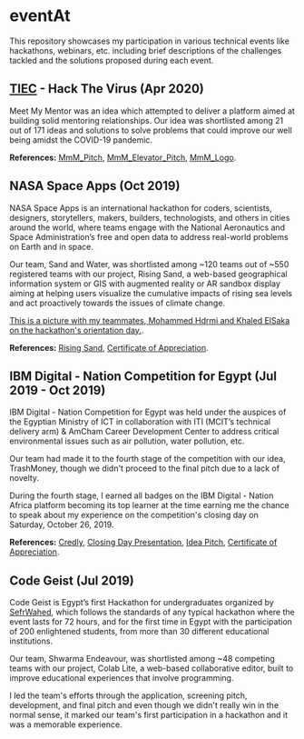 # eventAt

This repository showcases my participation in various technical events like hackathons, webinars, etc. including brief descriptions of the challenges tackled and the solutions proposed during each event.

## [TIEC](https://tiec.gov.eg) - Hack The Virus (Apr 2020)

Meet My Mentor was an idea which attempted to deliver a platform aimed at building solid mentoring relationships. Our idea was shortlisted among 21 out of 171 ideas and solutions to solve problems that could improve our well being amidst the COVID-19 pandemic.

**References:** [MmM_Pitch](https://drive.google.com/file/d/1hQViF9_QTo-IXwvlMJRqwftGWrVAALrw/view), [MmM_Elevator_Pitch](https://drive.google.com/file/d/1VRJM8dWHnOcOnkm0sK3860kYOWKnM62V/view), [MmM_Logo](https://drive.google.com/file/d/1Dd3jspJ5wGMeWw6dFTb04WTxHHC_rw31/view).

## NASA Space Apps (Oct 2019)

NASA Space Apps is an international hackathon for coders, scientists, designers, storytellers, makers, builders, technologists, and others in cities around the world, where teams engage with the National Aeronautics and Space Administration’s free and open data to address real-world problems on Earth and in space.

Our team, Sand and Water, was shortlisted among ~120 teams out of ~550 registered teams with our project, Rising Sand, a web-based geographical information system or GIS with augmented reality or AR sandbox display aiming at helping users visualize the cumulative impacts of rising sea levels and act proactively towards the issues of climate change.

[This is a picture with my teammates, Mohammed Hdrmi and Khaled ElSaka on the hackathon's orientation day.](https://drive.google.com/file/d/1JjszmlfsMG0r9LmeOHgUiC-9WB2iek58/view).

**References:** [Rising Sand](https://drive.google.com/file/d/16GLeM-BYqgcEFvjxGHvNIWgx4VGrdj27/view), [Certificate of Appreciation](https://drive.google.com/file/d/15Ys_t4bjWVkmAVzmW7Z4QukBXgoNnzr3/view).

## IBM Digital - Nation Competition for Egypt (Jul 2019 - Oct 2019)

IBM Digital - Nation Competition for Egypt was held under the auspices of the Egyptian Ministry of ICT in collaboration with ITI (MCIT’s technical delivery arm) & AmCham Career Development Center to address critical environmental issues such as air pollution, water pollution, etc.

Our team had made it to the fourth stage of the competition with our idea, TrashMoney, though we didn't proceed to the final pitch due to a lack of novelty.

During the fourth stage, I earned all badges on the IBM Digital - Nation Africa platform becoming its top learner at the time earning me the chance to speak about my experience on the competition's closing day on Saturday, October 26, 2019.

**References:** [Credly](https://www.credly.com/users/mourad-elsheraey/badges), [Closing Day Presentation](https://drive.google.com/file/d/14CjSLBySU9agqPjYVkqzKJpOSA3tjDoR/view), [Idea Pitch](https://drive.google.com/file/d/1OHhYaV-LdgDYRhXw1M1LuscJWG2AWCI7/view), [Certificate of Appreciation](https://drive.google.com/file/d/1g8oZvC9XcjWNJIIGeAREvPbSqb9TD1fl/view).

## Code Geist (Jul 2019)

Code Geist is Egypt’s first Hackathon for undergraduates organized by [SefrWahed](https://www.linkedin.com/company/sefrwahedegypt), which follows the standards of any typical hackathon where the event lasts for 72 hours, and for the first time in Egypt with the participation of 200 enlightened students, from more than 30 different educational institutions.

Our team, Shwarma Endeavour, was shortlisted among ~48 competing teams with our project, Colab Lite, a web-based collaborative editor, built to improve educational experiences that involve programming. 

I led the team's efforts through the application, screening pitch, development, and final pitch and even though we didn't really win in the normal sense, it marked our team's first participation in a hackathon and it was a memorable experience.
